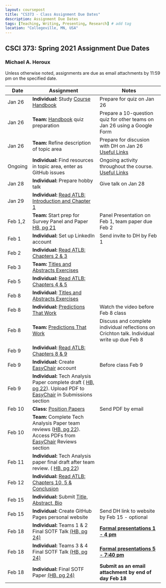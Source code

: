```yaml
---
layout: coursepost
title: "CS373 - Class Assignment Due Dates"
description: Assignment Due Dates
tags: [Teaching, Writing, Presenting, Research] # add tag
location: "Collegeville, MN, USA"
---
```


## CSCI 373: Spring 2021 Assignment Due Dates

### Michael A. Heroux

Unless otherwise noted, assignments are due as email attachments by 11:59 pm on the specified date.

| **Date** | **Assignment** | **Notes** |
| ---------- | --- | --- |
| Jan 26 | **Individual:** Study [Course Handbook](../CSCI373CourseHandbookLatestEdition.pdf) | Prepare for quiz on Jan 26 |
| Jan 26 | **Team:** [Handbook](../CSCI373CourseHandbookLatestEdition.pdf) quiz preparation | Prepare a 10-question quiz for other teams on Jan 26 using a Google Form  |  
| Jan 26 | **Team:** Refine description of topic area | Prepare for discusion with DH on Jan 26 [Useful Links](https://maherou.github.io/Teaching/files/CS373/CS373-Links/)|
| Ongoing | **Individual:** Find resources in topic area, enter as GitHub issues | Ongoing activity throughout the course. [Useful Links](https://maherou.github.io/Teaching/files/CS373/CS373-Links/) |
| Jan 28 | **Individual:** Prepare hobby talk | Give talk on Jan 28 |
| Jan 29 | **Individual:** [Read ATLB: Introduction and Chapter 1](../ATLB-Discussion) | |
| Feb 1,2 | **Team:** Start prep for Survey Panel and Paper [HB, pg 21](../CSCI373CourseHandbookLatestEdition.pdf) | Panel Presentation on Feb 1, team paper due Feb 2 |  
| Feb 1 | **Individual:** Set up LinkedIn account | Send invite to DH by Feb 1 |
| Feb 2 | **Individual:** [Read ATLB: Chapters 2 & 3](../ATLB-Discussion) | |
| Feb 3 | **Team:** [Titles and Abstracts Exercises](https://collegeville.github.io/Scribe/TitlesAndAbstractsThatWork/) | |
| Feb 5 | **Individual:** [Read ATLB: Chapters 4 & 5](../ATLB-Discussion) | |
| Feb 8 | **Individual:** [Titles and Abstracts Exercises](https://collegeville.github.io/Scribe/TitlesAndAbstractsThatWork/) |  |
| Feb 8 | **Individual:** [Predictions That Work](https://collegeville.github.io/Scribe/PredictionsThatWork/) | Watch the video before Feb 8 class |
| Feb 8 | **Team:** [Predictions That Work](https://collegeville.github.io/Scribe/PredictionsThatWork/) | Discuss and complete individual reflections on Crichton talk. Individual write up due Feb 8|
| Feb 9 | **Individual:** [Read ATLB: Chapters 8 & 9](../ATLB-Discussion) | |
| Feb 9 | **Individual:** Create [EasyChair](https://easychair.org/conferences/?conf=spring2021tap) account | Before class Feb 9 |
| Feb 9 | **Individual:** Tech Analysis Paper complete draft ( [HB, pg 22](../CSCI373CourseHandbookLatestEdition.pdf)). Upload PDF to [EasyChair](https://easychair.org/conferences/?conf=spring2021tap) in Submissions section | |
| Feb 10 | **Class:** [Position Papers](https://collegeville.github.io/Scribe/PositionPapers/) | Send PDF by email |
| Feb 10 | **Team:** Complete Tech Analysis Paper team reviews ([HB, pg 22](../CSCI373CourseHandbookLatestEdition.pdf)). Access PDFs from [EasyChair](https://easychair.org/conferences/?conf=spring2021tap) Reviews section | |
| Feb 11 | **Individual:** Tech Analysis paper final draft after team review. ( [HB, pg 22](../CSCI373CourseHandbookLatestEdition.pdf)) | |
| Feb 12 | **Individual:** [Read ATLB: Chapters 10, 5 & Conclusion](../ATLB-Discussion) |  |
| Feb 15 | **Individual:** Submit [Title, Abstract, Bio](https://forms.gle/ScuC4Ca7xn1zfhaP6) | |
| Feb 15 | **Individual:** Create GitHub Pages personal website | Send DH link to website by Feb 15 - optional |
| Feb 18 | **Individual:** Teams 1 & 2 Final SOTF Talk [(HB, pg 24)](../CSCI373CourseHandbookLatestEdition.pdf) | [**Formal presentations 1 - 4 pm**](../2021-Spring-Final-Presentation-Schedule) |
| Feb 18 | **Individual:** Teams 3 & 4 Final SOTF Talk [(HB, pg 24)](../CSCI373CourseHandbookLatestEdition.pdf) | [**Formal presentations 5 - 7:40 pm**](../2021-Spring-Final-Presentation-Schedule) |
| Feb 18 | **Individual:** Final SOTF Paper [(HB, pg 24)](../CSCI373CourseHandbookLatestEdition.pdf) | **Submit as an email attachment by end of day Feb 18** |
